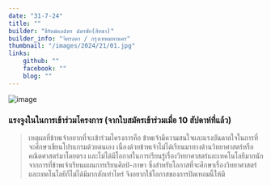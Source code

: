 ```yaml
---
date: "31-7-24"
title: ""
builder: "ธีรัตม์ดลฉัตร ฉัตรชัย(สิทธา)"
builder_info: "จิตรลดา / กรุงเทพมหานคร"
thumbnail: "/images/2024/21/01.jpg"
links:
	github: ""
	facebook: ""
	blog: ""
---
```


![image](/images/2024/21/01.jpg)



### แรงจูงในในการเข้าร่วมโครงการ (จากใบสมัครเข้าร่วมเมื่อ 10 สัปดาห์ที่แล้ว)

> เหตุผลที่ข้าพเจ้าอยากที่จะเข้าร่วมโครงการคือ ข้าพเจ้ามีความสนใจและแรงบันดาลใจในการที่จะศึกษาเขียนโปรแกรมด้วยตนเอง เนื่องด้วยข้าพเจ้าไม่ได้เรียนมาทางด้านวิทยาศาสตร์หรือคณิตศาสตร์มาโดยตรง และไม่ได้มีโอกาสในการเรียนรู้เรื่องวิทยาศาสตร์และเทคโนโลยีมากนัก จากการที่ข้าพเจ้าเรียนแผนการเรียนศิลป์-ภาษา ซึ่งสำหรับโอกาสที่จะศึกษาเรื่องวิทยาศาสตร์และเทคโนโลยีก็ไม่ได้มีมากสักเท่าไหร่ จึงอยากใช้โอกาสของการปิดเทอมนี้ให้มี
    